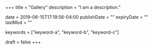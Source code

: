 +++
title = "Gallery"
description = "I am a description."

date = 2019-06-15T17:19:56-04:00
publishDate = ""
expiryDate = ""
lastMod = ""

keywords = ["keyword-a", "keyword-b", "keyword-c"]

draft = false
+++
